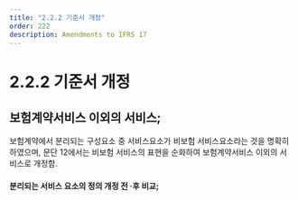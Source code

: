 ```yaml
---
title: "2.2.2 기준서 개정"
order: 222
description: Amendments to IFRS 17
---
```


# 2.2.2 기준서 개정

## 보험계약서비스 이외의 서비스;

보험계약에서 분리되는 구성요소 중 서비스요소가 비보험 서비스요소라는 것을 명확히 하였으며, 문단 12에서는 비보험 서비스의 표현을 순화하여 보험계약서비스 이외의 서비스로 개정함.

#### 분리되는 서비스 요소의 정의 개정 전 ·후 비교;

